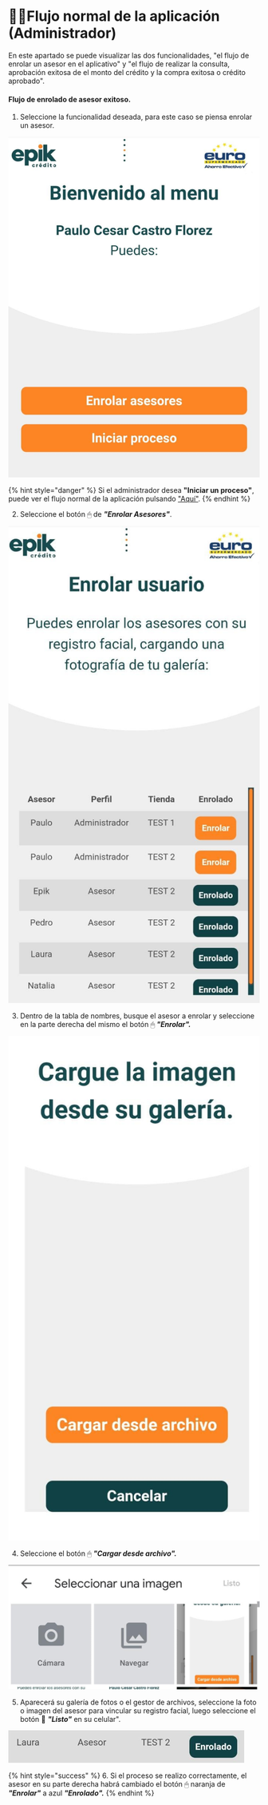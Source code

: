 # 👨‍✈️Flujo normal de la aplicación \(Administrador\)

En este apartado se puede visualizar las dos funcionalidades, "el flujo de enrolar un asesor en el aplicativo" y "el flujo de realizar la consulta, aprobación exitosa de el monto del crédito y la compra exitosa o crédito aprobado".

#### Flujo de enrolado de asesor exitoso.

1.  Seleccione la funcionalidad deseada, para este caso se piensa enrolar un asesor.

![](../.gitbook/assets/whatsapp-image-2021-08-24-at-11.35.35-am-2-%20%281%29.jpeg)

{% hint style="danger" %}
Si el administrador desea **"Iniciar un proceso"**, puede ver el flujo normal de la aplicación pulsando ["Aquí"](flujo-normal-de-la-aplicacion-asesor/).
{% endhint %}

2. Seleccione el botón 🖱 de _**"Enrolar Asesores"**_.

![](../.gitbook/assets/whatsapp-image-2021-08-24-at-11.35.35-am-1-.jpeg)

3. Dentro de la tabla de nombres, busque el asesor a enrolar y seleccione en la parte derecha del mismo el botón 🖱 _**"Enrolar".**_

![](../.gitbook/assets/whatsapp-image-2021-08-24-at-11.35.35-am.jpeg)

4. Seleccione el botón 🖱 _**"Cargar desde archivo".**_

![](../.gitbook/assets/whatsapp-image-2021-08-24-at-11.35.35-am-3-.jpeg)

5. Aparecerá su galería de fotos o el gestor de archivos, seleccione la foto o imagen del asesor para vincular su registro facial, luego seleccione el botón 🔘 _**"Listo"**_  en su celular". 

![](../.gitbook/assets/image.png)

{% hint style="success" %}
6. Si el proceso se realizo correctamente, el asesor en su parte derecha habrá cambiado el botón 🖱 naranja de _**"Enrolar"**_ a azul _**"Enrolado".**_
{% endhint %}

